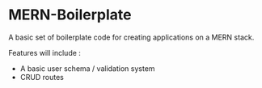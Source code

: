 # MERN-Boilerplate

A basic set of boilerplate code for creating applications on a MERN stack. 

Features will include :
  - A basic user schema / validation system
  - CRUD routes

